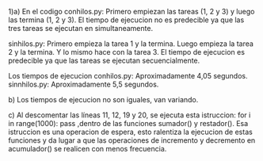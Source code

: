 1)a) En el codigo 
  conhilos.py: 
              Primero empiezan las tareas (1, 2 y 3) y luego las termina (1, 2 y 3).
                El tiempo de ejecucion no es predecible ya que las tres tareas se ejecutan en simultaneamente.  
  
  sinhilos.py: 
              Primero empieza la tarea 1 y la termina. Luego empieza la tarea 2 y la termina. Y lo mismo hace con la tarea 3.
                El tiempo de ejecucion es predecible ya que las tareas se ejecutan secuencialmente.

Los tiempos de ejecucion
  conhilos.py: Aproximadamente 4,05 segundos.
  sinnhilos.py: Aproximadamente 5,5 segundos.
  
  b) Los tiempos de ejecucion no son iguales, van variando.

  c) Al descomentar las líneas 11, 12, 19 y 20, se ejecuta esta istruccion: for i in range(1000): pass ,dentro de las funciones sumador() y restador(). 
      Esa istruccion es una operacion de espera, esto ralentiza la ejecucion de estas funciones y da lugar a que las operaciones de incremento 
      y decremento en acumulador() se realicen con menos frecuencia.
